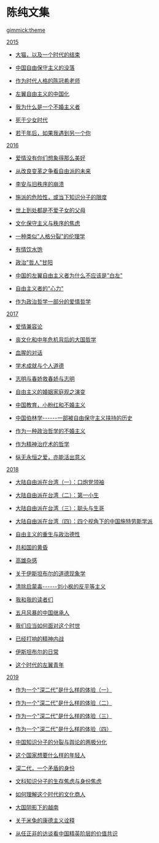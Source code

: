 <!--
  -- Name of your wiki
  -- Do NOT remove the leading `#` character.
  -->

# 陈纯文集


<!--
  -- Default theme
  -- (Read: http://dynalon.github.io/mdwiki/#!customizing.md#Theme_chooser)
  -->

[gimmick:theme](flatly)


<!--
  -- Navigation
  -- (Read: http://dynalon.github.io/mdwiki/#!quickstart.md#Adding_a_navigation)
  -->

<!-- [About](pages/about.md) -->


[2015]()

  * [大猫，以及一个时代的结束](pages/2015/大猫，以及一个时代的结束.md)

  * [中国自由保守主义的没落](pages/2015/中国自由保守主义的没落.md)

  * [作为时代人格的陈冠希老师](pages/2015/作为时代人格的陈冠希老师.md)

  * [左翼自由主义的中国化](pages/2015/左翼自由主义的中国化.md)

  * [我为什么是一个不婚主义者](pages/2015/我为什么是一个不婚主义者.md)

  * [死于少女时代](pages/2015/死于少女时代.md)

  * [若干年后，如果我遇到另一个你](pages/2015/若干年后，如果我遇到另一个你.md)


[2016]()

  * [爱情没有你们想象得那么美好](pages/2016/爱情没有你们想象得那么美好.md)

  * [从改良变革之争看自由派的未来](pages/2016/从改良变革之争看自由派的未来.md)

  * [李安与旧秩序的崩溃](pages/2016/李安与旧秩序的崩溃.md)

  * [施派的危险性，或当下知识分子的限度](pages/2016/施派的危险性，或当下知识分子的限度.md)

  * [世上到处都是不爱子女的父母](pages/2016/世上到处都是不爱子女的父母.md)

  * [文化保守主义与秩序的焦虑](pages/2016/文化保守主义与秩序的焦虑.md)

  * [一种类似"人格分裂"的伦理学](pages/2016/一种类似"人格分裂"的伦理学.md)

  * [有情饮水饱](pages/2016/有情饮水饱.md)

  * [政治"哲人"甘阳](pages/2016/政治"哲人"甘阳.md)

  * [中国的左翼自由主义者为什么不应该是"白左"](pages/2016/中国的左翼自由主义者为什么不应该是"白左".md)

  * [自由主义者的"心力"](pages/2016/自由主义者的"心力".md)

  * [作为政治哲学一部分的爱情哲学](pages/2016/作为政治哲学一部分的爱情哲学.md)

[2017]()

  * [爱情兼容论](https://github.com/ChenChunCamus/article/tree/master/2017)

  * [丧文化和中年危机背后的大国哲学](pages/2017/丧文化和中年危机背后的大国哲学.md)

  * [血腥的对话](pages/2017/血腥的对话.md)

  * [学术成就与个人道德](pages/2017/学术成就与个人道德.md)

  * [志明与春娇救春娇与志明](pages/2017/志明与春娇救春娇与志明.md)

  * [自由主义的婚姻家庭观之演变](pages/2017/自由主义的婚姻家庭观之演变.md)

  * [中国教育，小粉红和不婚主义](pages/2017/中国教育，小粉红和不婚主义.md)

  * [中国伯林学------一部被自由保守主义挟持的历史](pages/2017/中国伯林学------一部被自由保守主义挟持的历史.md)

  * [作为一种政治哲学的不婚主义](pages/2017/作为一种政治哲学的不婚主义.md)

  * [作为精神治疗术的哲学](pages/2017/作为精神治疗术的哲学.md)

  * [纵无永恒之爱，亦能活出意义](pages/2017/纵无永恒之爱，亦能活出意义.md)

[2018]()

  * [大陆自由派在台湾（一）：口炮党领袖](pages/2018/大陆自由派在台湾（一）：口炮党领袖.md)

  * [大陆自由派在台湾（二）：第一小生](pages/2018/大陆自由派在台湾（二）：第一小生.md)

  * [大陆自由派在台湾（三）：聪头与生哥](pages/2018/大陆自由派在台湾（三）：聪头与生哥.md)

  * [大陆自由派在台湾（四）：四个视角下的中国施特劳斯学派](pages/2018/大陆自由派在台湾（四）：四个视角下的中国施特劳斯学派.md)

  * [自由主义的重生与政治德性](pages/2018/自由主义的重生与政治德性.md)

  * [共和国的黄昏](pages/2018/共和国的黄昏.md)

  * [高雄杂感](pages/2018/高雄杂感.md)

  * [关于伊斯坦布尔的道德现象学](pages/2018/关于伊斯坦布尔的道德现象学.md)

  * [清除启蒙毒------刘小枫的反平等主义](pages/2018/清除启蒙毒------刘小枫的反平等主义.md)

  * [我和我的读者们](pages/2018/我和我的读者们.md)

  * [五月风暴的中国继承人](pages/2018/五月风暴的中国继承人.md)

  * [我们应当如何面对这个时世](pages/2018/我们应当如何面对这个时世.md)

  * [已经打响的精神内战](pages/2018/已经打响的精神内战.md)

  * [伊斯坦布尔的日常](pages/2018/伊斯坦布尔的日常.md)

  * [这个时代的左翼青年](pages/2018/这个时代的左翼青年.md)

[2019]()

  * [作为一个"深二代"是什么样的体验（一）](pages/2019/作为一个"深二代"是什么样的体验（一）.md)

  * [作为一个"深二代"是什么样的体验（二）](pages/2019/作为一个"深二代"是什么样的体验（二）.md)

  * [作为一个"深二代"是什么样的体验（三）](pages/2019/作为一个"深二代"是什么样的体验（三）.md)

  * [作为一个"深二代"是什么样的体验（四）](pages/2019/作为一个"深二代"是什么样的体验（四）.md)

  * [中国知识分子的分裂与舆论的两极分化](pages/2019/中国知识分子的分裂与舆论的两极分化.md)

  * [这个国家想要什么样的年轻人](pages/2019/这个国家想要什么样的年轻人.md)

  * [深二代，一个矛盾的身份](pages/2019/深二代，一个矛盾的身份.md)

  * [文科知识分子的生存焦虑与身份焦虑](pages/2019/文科知识分子的生存焦虑与身份焦虑.md)

  * [如何理解这个时代的文化商人](pages/2019/如何理解这个时代的文化商人.md)

  * [大国阴影下的越南](pages/2019/大国阴影下的越南.md)

  * [关于米兔的康德主义诠释](pages/2019/关于米兔的康德主义诠释.md)

  * [从任正非的访谈看中国精英阶层的价值共识](pages/2019/从任正非的访谈看中国精英阶层的价值共识.md)



<!--
  -- Change the Language
  -- Could be useful when there's more than one language wiki.
  -->

<!--
[Change the Language]()

  * [English (United States)](/en_US/)
  * [English (United Kingdom)](/en_GB/)
  * [Italian](/it/)
-->

<!--
  -- Let the user choose a theme
  -- (Read: http://dynalon.github.io/mdwiki/#!quickstart.md#Adding_a_navigation)
  -->

<!--
[gimmick:themechooser](Choose theme)
-->

